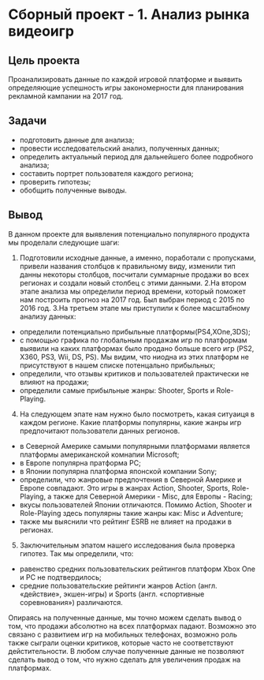 # Сборный проект - 1. Анализ рынка видеоигр
## Цель проекта
Проанализировать данные по каждой игровой платформе и выявить определяющие успешность игры закономерности для планирования рекламной кампании на 2017 год.

## Задачи
- подготовить данные для анализа;
- провести исследовательский анализ, полученных данных;
- определить актуальный период для дальнейшего более подробного анализа;
- составить портрет пользователя каждого региона;
- проверить гипотезы;
- обобщить полученные выводы.

## Вывод
В данном проекте для выявления потенциально популярного продукта мы проделали следующие шаги:

1. Подготовили исходные данные, а именно, поработали с пропусками, привели названия столбцов к правильному виду, изменили тип данны некоторы столбцов, посчитали суммарные продажи во всех регионах и создали новый столбец с этими данными.
2.На втором этапе анализа мы определили период времени, который поможет нам построить прогноз на 2017 год. Был выбран период с 2015 по 2016 год.
3.На третьем этапе мы приступили к более масштабному анализу данных:
- определили потенциально прибыльные платформы(PS4,XOne,3DS);
- с помощью графика по глобальным продажам игр по платформам выявили на каких платформах было продано больше всего игр (PS2, X360, PS3, Wii, DS, PS). Мы видим, что ниодна из этих платформ не присутствуют в нашем списке потенцально прибыльных;
- определили, что отзывы критиков и пользователей практически не влияют на продажи;
- определили самые прибыльные жанры: Shooter, Sports и Role-Playing.
4. На следующем эпате нам нужно было посмотреть, какая ситуаиця в каждом регионе. Какие платформы популярны, какие жанры игр предпочитают пользователи данных регионов.
- в Северной Америке самыми популярными платформами является платформы американской комнапии Microsoft;
- в Европе популярна пратформа PC; 
- в Японии популярна платформа японской компании Sony;
- определили, что жанровые предпочтения в Северной Америке и Европе совпадают. Это игры в жанрах Action, Shooter, Sports, Role-Playing, а также для Северной Америки - Misc, для Европы - Racing;
- вкусы пользователей Японии отличаются. Помимо Action, Shooter и Role-Playing здесь популярны такие жанры как: Misc и Adventure;
- также мы выяснили что рейтинг ESRB не влияет на продажи в регионах.
5. Заключительным эпатом нашего исследования была проверка гипотез. Так мы определили, что:
- равенство cредних пользовательских рейтингов платформ Xbox One и PC не подтвердилось;
- средние пользовательские рейтинги жанров Action (англ. «действие», экшен-игры) и Sports (англ. «спортивные соревнования») различаются.

Опираясь на полученные данные, мы точно можем сделать вывод о том, что продажи абсолютно на всех платформах падают. Возможно это связано с развитием игр на мобильных телефонах, возможно роль также сыграли оценки критиков, которые часто не соответствуют дейстительности. В любом случае полученные данные не позволяют сделать вывод о том, что нужно сделать для увеличения продаж на платформах.
